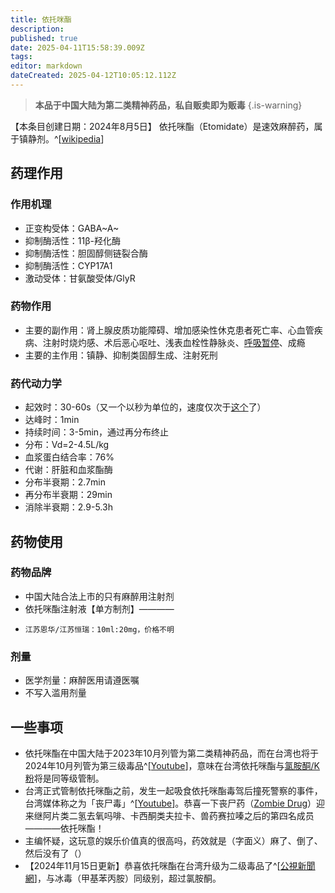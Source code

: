 ```yaml
---
title: 依托咪酯
description: 
published: true
date: 2025-04-11T15:58:39.009Z
tags: 
editor: markdown
dateCreated: 2025-04-12T10:05:12.112Z
---
```


> **本品于中国大陆为第二类精神药品，私自贩卖即为贩毒**
{.is-warning}

【本条目创建日期：2024年8月5日】
依托咪酯（Etomidate）是速效麻醉药，属于镇静剂。^[[wikipedia](https://en.wikipedia.org/wiki/Etomidate)]
## 药理作用
### 作用机理
- 正变构受体：GABA~A~
- 抑制酶活性：11β-羟化酶
- 抑制酶活性：胆固醇侧链裂合酶
- 抑制酶活性：CYP17A1
- 激动受体：甘氨酸受体/GlyR
### 药物作用
- 主要的副作用：肾上腺皮质功能障碍、增加感染性休克患者死亡率、心血管疾病、注射时烧灼感、术后恶心呕吐、浅表血栓性静脉炎、[呼吸暂停](/drug_effect/呼吸抑制/)、成瘾
- 主要的主作用：镇静、抑制类固醇生成、注射死刑
### 药代动力学
- 起效时：30-60s（又一个以秒为单位的，速度仅次于[这个](/drugs_meta/有神经活性的金属离子、无机化合物.md#一氧化二氮n2o1)了）
- 达峰时：1min
- 持续时间：3-5min，通过再分布终止
- 分布：Vd=2-4.5L/kg
- 血浆蛋白结合率：76%
- 代谢：肝脏和血浆酯酶
- 分布半衰期：2.7min
- 再分布半衰期：29min
- 消除半衰期：2.9-5.3h
## 药物使用
### 药物品牌
- 中国大陆合法上市的只有麻醉用注射剂
- 依托咪酯注射液【单方制剂】————
-     江苏恩华/江苏恒瑞：10ml:20mg，价格不明
### 剂量
- 医学剂量：麻醉医用请遵医嘱
- 不写入滥用剂量
## 一些事项
- 依托咪酯在中国大陆于2023年10月列管为第二类精神药品，而在台湾也将于2024年10月列管为第三级毒品^[[Youtube](https://www.youtube.com/watch?v=zySL1Nm1rKg)]，意味在台湾依托咪酯与[氯胺酮/K粉](/drug/NMDA抗抑郁/)将是同等级管制。
- 台湾正式管制依托咪酯之前，发生一起吸食依托咪酯毒驾后撞死警察的事件，台湾媒体称之为「丧尸毒」^[[Youtube](https://www.youtube.com/watch?v=zySL1Nm1rKg)]。恭喜一下丧尸药（[Zombie Drug](https://en.wikipedia.org/wiki/Zombie_drug)）迎来继阿片类二氢去氧吗啡、卡西酮类夫拉卡、兽药赛拉嗪之后的第四名成员————依托咪酯！
- 主编怀疑，这玩意的娱乐价值真的很高吗，药效就是（字面义）麻了、倒了、然后没有了（）
- 【2024年11月15日更新】恭喜依托咪酯在台湾升级为二级毒品了^[[公視新聞網](https://news.pts.org.tw/article/724287)]，与冰毒（甲基苯丙胺）同级别，超过氯胺酮。

